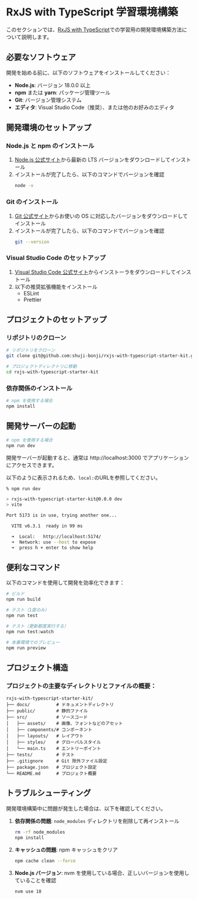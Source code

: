 # RxJS with TypeScript 学習環境構築

このセクションでは、[RxJS with TypeScript](https://github.com/shuji-bonji/RxJS-with-TypeScript)での学習用の開発環境構築方法について説明します。

## 必要なソフトウェア

開発を始める前に、以下のソフトウェアをインストールしてください：

- **Node.js**: バージョン 18.0.0 以上
- **npm** または **yarn**: パッケージ管理ツール
- **Git**: バージョン管理システム
- **エディタ**: Visual Studio Code（推奨）、または他のお好みのエディタ

## 開発環境のセットアップ

### Node.js と npm のインストール

1. [Node.js 公式サイト](https://nodejs.org/)から最新の LTS バージョンをダウンロードしてインストール
2. インストールが完了したら、以下のコマンドでバージョンを確認
   ```bash
   node -v
   ```

### Git のインストール

1. [Git 公式サイト](https://git-scm.com/)からお使いの OS に対応したバージョンをダウンロードしてインストール
2. インストールが完了したら、以下のコマンドでバージョンを確認
   ```bash
   git --version
   ```

### Visual Studio Code のセットアップ

1. [Visual Studio Code 公式サイト](https://code.visualstudio.com/)からインストーラをダウンロードしてインストール
2. 以下の推奨拡張機能をインストール
   - ESLint
   - Prettier

## プロジェクトのセットアップ

### リポジトリのクローン

```bash
# リポジトリをクローン
git clone git@github.com:shuji-bonji/rxjs-with-typescript-starter-kit.git

# プロジェクトディレクトリに移動
cd rxjs-with-typescript-starter-kit
```

### 依存関係のインストール

```bash
# npm を使用する場合
npm install
```

## 開発サーバーの起動

```bash
# npm を使用する場合
npm run dev
```

開発サーバーが起動すると、通常は http://localhost:3000 でアプリケーションにアクセスできます。

以下のように表示されるため、`local:`のURLを参照してください。
```sh
% npm run dev

> rxjs-with-typescript-starter-kit@0.0.0 dev
> vite

Port 5173 is in use, trying another one...

  VITE v6.3.1  ready in 99 ms

  ➜  Local:   http://localhost:5174/
  ➜  Network: use --host to expose
  ➜  press h + enter to show help
```

## 便利なコマンド

以下のコマンドを使用して開発を効率化できます：

```bash
# ビルド
npm run build

# テスト（1度のみ）
npm run test

# テスト（更新都度実行する）
npm run test:watch

# 本番環境でのプレビュー
npm run preview
```

## プロジェクト構造

### プロジェクトの主要なディレクトリとファイルの概要：

```
rxjs-with-typescript-starter-kit/
├── docs/          # ドキュメントディレクトリ
├── public/        # 静的ファイル
├── src/           # ソースコード
│   ├── assets/    # 画像、フォントなどのアセット
│   ├── components/# コンポーネント
│   ├── layouts/   # レイアウト
│   ├── styles/    # グローバルスタイル
│   └── main.ts    # エントリーポイント
├── tests/         # テスト
├── .gitignore     # Git 除外ファイル設定
├── package.json   # プロジェクト設定
└── README.md      # プロジェクト概要
```


## トラブルシューティング

開発環境構築中に問題が発生した場合は、以下を確認してください。

1. **依存関係の問題**: `node_modules` ディレクトリを削除して再インストール
   ```bash
   rm -rf node_modules
   npm install
   ```

2. **キャッシュの問題**: npm キャッシュをクリア
   ```bash
   npm cache clean --force
   ```

3. **Node.js バージョン**: nvm を使用している場合、正しいバージョンを使用していることを確認
   ```bash
   nvm use 18
   ```
